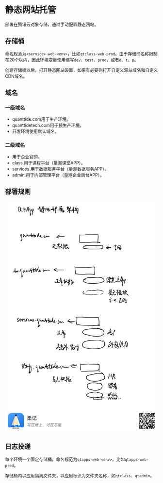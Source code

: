 # 静态网站托管

部署在腾讯云对象存储，通过手动配置静态网站。

## 存储桶

命名规范为`<service>-web-<env>`，比如`qtclass-web-prod`。由于存储桶名称限制在20个以内，因此环境变量使用缩写`dev`、`test`、`prod`，或者`d`、`t`、`p`。

创建存储桶以后，打开静态网站设置，如果有必要则打开自定义源站域名和自定义CDN域名。

## 域名

### 一级域名

- quanttide.com用于生产环境。
- quanttidetech.com用于预生产环境。
- 开发环境使用默认域名。

### 二级域名

- <hostname>用于企业官网。
- class.<hostname>用于课程平台（量潮课堂APP）。
- services.<hostname>用于数据服务平台（量潮数据服务APP）。
- admin.<hostname>用于内部管理平台（量潮企业后台APP）。

## 部署规则

![静态网站部署规则](images/websites_deployment.jpg)

## 日志投递

每个环境一个固定存储桶，命名规范为`qtapps-web-<env>`，比如`qtapps-web-prod`。

存储桶内以应用隔离文件夹，以应用标识为文件夹名称，如`qtclass`、`qtadmin`。
